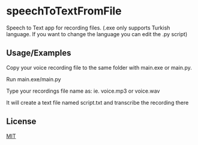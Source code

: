# speechToTextFromFile

Speech to Text app for recording files. (.exe only supports Turkish language. If you want to change the language you can edit the .py script)

## Usage/Examples

Copy your voice recording file to the same folder with main.exe or main.py.

Run main.exe/main.py

Type your recordings file name as: ie. voice.mp3 or voice.wav

It will create a text file named script.txt and transcribe the recording there


## License

[MIT](https://choosealicense.com/licenses/mit/)

